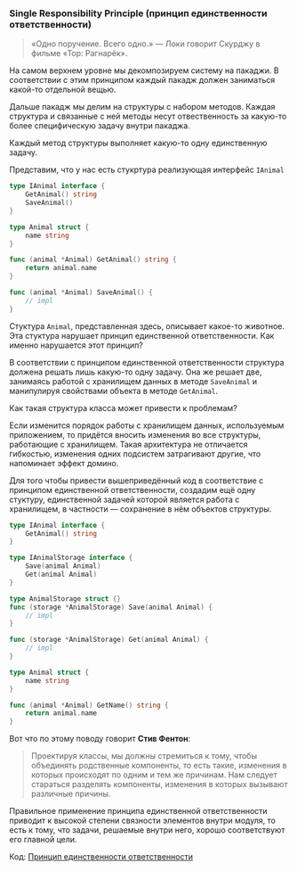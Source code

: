 ### Single Responsibility Principle (принцип единственности ответственности)

> «Одно поручение. Всего одно.» — Локи говорит Скурджу в фильме «Тор: Рагнарёк».

На самом верхнем уровне мы декомпозируем систему на пакаджи. В соответствии с этим принципом каждый пакадж должен заниматься какой-то отдельной вещью.

Дальше пакадж мы делим на структуры с набором методов. Каждая структура и связанные с ней методы несут отвественность за какую-то более специфическую задачу внутри пакаджа.

Каждый метод структуры выполняет какую-то одну единственную задачу.

Представим, что у нас есть стукртура реализующая интерфейс `IAnimal`

```go
type IAnimal interface {
	GetAnimal() string
	SaveAnimal()
}
```

```go
type Animal struct {
	name string
}

func (animal *Animal) GetAnimal() string {
	return animal.name
}

func (animal *Animal) SaveAnimal() {
	// impl
}
```

Стуктура `Animal`, представленная здесь, описывает какое-то животное. 
Эта стуктура нарушает принцип единственной ответственности. 
Как именно нарушается этот принцип?

В соответствии с принципом единственной ответственности структура должена решать лишь какую-то одну задачу. 
Она же решает две, занимаясь работой с хранилищем данных в методе `SaveAnimal` и манипулируя свойствами объекта в методе `GetAnimal`.

Как такая структура класса может привести к проблемам?

Если изменится порядок работы с хранилищем данных, используемым приложением, то придётся вносить изменения во все структуры, работающие с хранилищем. 
Такая архитектура не отличается гибкостью, изменения одних подсистем затрагивают другие, что напоминает эффект домино.

Для того чтобы привести вышеприведённый код в соответствие с принципом единственной ответственности, создадим ещё одну стуктуру, единственной задачей которой является работа с хранилищем, в частности — сохранение в нём объектов структуры.

```go
type IAnimal interface {
	GetAnimal() string
}

type IAnimalStorage interface {
	Save(animal Animal)
	Get(animal Animal)
}

type AnimalStorage struct {}
func (storage *AnimalStorage) Save(animal Animal) {
	// impl
}

func (storage *AnimalStorage) Get(animal Animal) {
	// impl
}

type Animal struct {
	name string
}

func (animal *Animal) GetName() string {
	return animal.name
}
```

Вот что по этому поводу говорит __Стив Фентон__: 

> Проектируя классы, мы должны стремиться к тому, чтобы объединять родственные компоненты, то есть такие, изменения в которых происходят по одним и тем же причинам. 
> Нам следует стараться разделять компоненты, изменения в которых вызывают различные причины.

Правильное применение принципа единственной ответственности приводит к высокой степени связности элементов внутри модуля, то есть к тому, что задачи, решаемые внутри него, хорошо соответствуют его главной цели.

Код: [Принцип единственности ответственности](./code/solid/single-responsibility/single-responsibility.go)